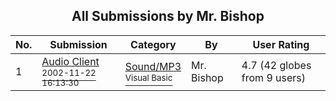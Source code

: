 ﻿<div align="center">

## All Submissions by Mr\. Bishop

</div>

No.  | Submission | Category | By   | User Rating
---- | ---------- | -------- | ---- | -----------
1 | [Audio Client<br /><sup>2002-11-22 16:13:30</sup>](https://github.com/Planet-Source-Code/mr-bishop-audio-client__1-40974) | [Sound/MP3<br /><sup>Visual Basic</sup>](../ByCategory/sound-mp3__1-45.md) | Mr\. Bishop | 4.7 (42 globes from 9 users)
